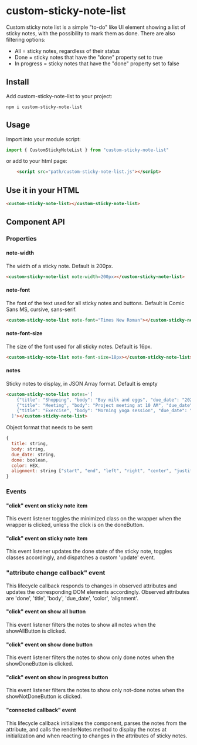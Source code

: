 # custom-sticky-note-list
Custom sticky note list is a simple "to-do" like UI element showing a list of sticky notes, with the possibility to mark them as done. There are also filtering options:
- All = sticky notes, regardless of their status
- Done = sticky notes that have the "done" property set to true
- In progress = sticky notes that have the "done" property set to false

## Install

Add custom-sticky-note-list to your project:
```
npm i custom-sticky-note-list
```

## Usage

Import into your module script:
```javascript
import { CustomStickyNoteList } from "custom-sticky-note-list"
```

or add to your html page:
```html
	<script src="path/custom-sticky-note-list.js"></script>
```

## Use it in your HTML
```html
<custom-sticky-note-list></custom-sticky-note-list>
```

## Component API
### Properties
#### note-width ###
The width of a sticky note. Default is 200px.
```html
<custom-sticky-note-list note-width=200px></custom-sticky-note-list>
```

#### note-font ####
The font of the text used for all sticky notes and buttons. Default is Comic Sans MS, cursive, sans-serif.
```html
<custom-sticky-note-list note-font="Times New Roman"></custom-sticky-note-list>
```

#### note-font-size ####
The size of the font used for all sticky notes. Default is 16px.
```html
<custom-sticky-note-list note-font-size=18px></custom-sticky-note-list>
```

#### notes ####
Sticky notes to display, in JSON Array format. Default is empty
```html
<custom-sticky-note-list notes='[
    {"title": "Shopping", "body": "Buy milk and eggs", "due_date": "2024-06-01", "done": false, "color": "#ffcc80", "alignment": "left"},
    {"title": "Meeting", "body": "Project meeting at 10 AM", "due_date": "2024-05-29", "done": false, "color": "#ff0000", "alignment": "center"},
    {"title": "Exercise", "body": "Morning yoga session", "due_date": "2024-05-28", "done": true, "color": "#80deea", "alignment": "right"}
  ]'></custom-sticky-note-list>
```
Object format that needs to be sent:
```javascript
{
  title: string, 
  body: string, 
  due_date: string,
  done: boolean,
  color: HEX,
  alignment: string ["start", "end", "left", "right", "center", "justify"]
}
```

### Events
#### "click" event on sticky note item ####
This event listener toggles the minimized class on the wrapper when the wrapper is clicked, unless the click is on the doneButton.

#### "click" event on sticky note item ####
This event listener updates the done state of the sticky note, toggles classes accordingly, and dispatches a custom 'update' event.

### "attribute change callback" event ###
This lifecycle callback responds to changes in observed attributes and updates the corresponding DOM elements accordingly.
Observed attributes are 'done', 'title', 'body', 'due_date', 'color', 'alignment'.

#### "click" event on show all button ####
This event listener filters the notes to show all notes when the showAllButton is clicked.

#### "click" event on show done button ####
This event listener filters the notes to show only done notes when the showDoneButton is clicked.

#### "click" event on show in progress button ####
This event listener filters the notes to show only not-done notes when the showNotDoneButton is clicked.

#### "connected callback" event ####
This lifecycle callback initializes the component, parses the notes from the attribute, and calls the renderNotes method to display the notes at initialization and when reacting to changes in the attributes of sticky notes.





